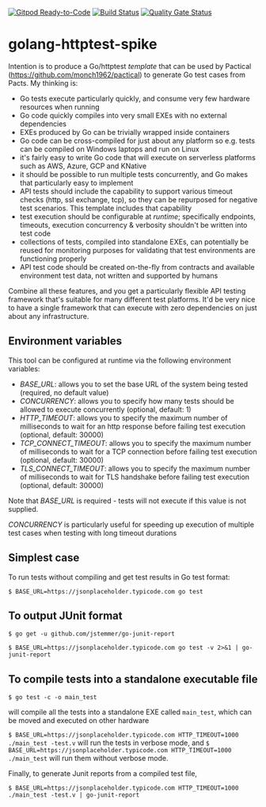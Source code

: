 [![Gitpod Ready-to-Code](https://img.shields.io/badge/Gitpod-ready--to--code-blue?logo=gitpod)](https://gitpod.io/#https://github.com/monch1962/golang-httptest-spike)
[![Build Status](https://dev.azure.com/monch1962/monch1962/_apis/build/status/monch1962.golang-httptest-spike?branchName=master)](https://dev.azure.com/monch1962/monch1962/_build/latest?definitionId=10&branchName=master)
[![Quality Gate Status](https://sonarcloud.io/api/project_badges/measure?project=monch1962_golang-httptest-spike&metric=alert_status)](https://sonarcloud.io/dashboard?id=monch1962_golang-httptest-spike)

# golang-httptest-spike

Intention is to produce a Go/httptest _template_ that can be used by Pactical (https://github.com/monch1962/pactical) to generate Go test cases from Pacts. My thinking is:
- Go tests execute particularly quickly, and consume very few hardware resources when running
- Go code quickly compiles into very small EXEs with no external dependencies
- EXEs produced by Go can be trivially wrapped inside containers
- Go code can be cross-compiled for just about any platform so e.g. tests can be compiled on Windows laptops and run on Linux
- it's fairly easy to write Go code that will execute on serverless platforms such as AWS, Azure, GCP and KNative
- it should be possible to run multiple tests concurrently, and Go makes that particularly easy to implement
- API tests should include the capability to support various timeout checks (http, ssl exchange, tcp), so they can be repurposed for negative test scenarios. This template includes that capability
- test execution should be configurable at _runtime_; specifically endpoints, timeouts, execution concurrency & verbosity shouldn't be written into test code
- collections of tests, compiled into standalone EXEs, can potentially be reused for monitoring purposes for validating that test environments are functioning properly
- API test code should be created on-the-fly from contracts and available environment test data, not written and supported by humans 

Combine all these features, and you get a particularly flexible API testing framework that's suitable for many different test platforms. It'd be very nice to have a single framework that can execute with zero dependencies on just about any infrastructure.

## Environment variables

This tool can be configured at runtime via the following environment variables:
- *BASE_URL*: allows you to set the base URL of the system being tested (required, no default value)
- *CONCURRENCY*: allows you to specify how many tests should be allowed to execute concurrently (optional, default: 1)
- *HTTP_TIMEOUT*: allows you to specify the maximum number of milliseconds to wait for an http response before failing test execution (optional, default: 30000)
- *TCP_CONNECT_TIMEOUT*: allows you to specify the maximum number of milliseconds to wait for a TCP connection before failing test execution (optional, default: 30000)
- *TLS_CONNECT_TIMEOUT*: allows you to specify the maximum number of milliseconds to wait for TLS handshake before failing test execution (optional, default: 30000)

Note that *BASE_URL* is required - tests will not execute if this value is not supplied.

*CONCURRENCY* is particularly useful for speeding up execution of multiple test cases when testing with long timeout durations

## Simplest case

To run tests without compiling and get test results in Go test format:

`$ BASE_URL=https://jsonplaceholder.typicode.com go test`

## To output JUnit format

`$ go get -u github.com/jstemmer/go-junit-report`

`$ BASE_URL=https://jsonplaceholder.typicode.com go test -v 2>&1 | go-junit-report`

## To compile tests into a standalone executable file

`$ go test -c -o main_test`

will compile all the tests into a standalone EXE called `main_test`, which can be moved and executed on other hardware

`$ BASE_URL=https://jsonplaceholder.typicode.com HTTP_TIMEOUT=1000 ./main_test -test.v` will run the tests in verbose mode, and `$ BASE_URL=https://jsonplaceholder.typicode.com HTTP_TIMEOUT=1000 ./main_test` will run them without verbose mode.

Finally, to generate Junit reports from a compiled test file, 

`$ BASE_URL=https://jsonplaceholder.typicode.com HTTP_TIMEOUT=1000 ./main_test -test.v | go-junit-report`
